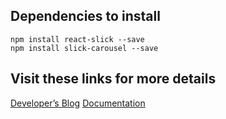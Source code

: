 ## Dependencies to install

    npm install react-slick --save
    npm install slick-carousel --save

## Visit these links for more details

<a href='https://blog.openreplay.com/creating-a-simple-carousel-with-react-slick/'>Developer&rsquo;s Blog</a>
<a href='https://react-slick.neostack.com/docs/get-started/'>Documentation</a>
